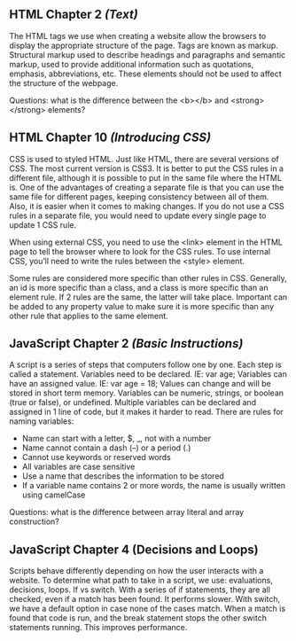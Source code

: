 ## HTML Chapter 2  *(Text)*

The HTML tags we use when creating a website allow the browsers to display the appropriate structure of the page. Tags are known as markup.  Structural markup used to describe headings and paragraphs and semantic markup, used to provide additional information such as quotations, emphasis, abbreviations, etc.  These elements should not be used to affect the structure of the webpage. 

Questions: what is the difference between the \<b>\</b> and \<strong>\</strong> elements? 

## HTML Chapter 10 *(Introducing CSS)*

CSS is used to styled HTML. Just like HTML, there are several versions of CSS. The most current version is CSS3. It is better to put the CSS rules in a different file, although it is possible to put in the same file where the HTML is. One of the advantages of creating a separate file is that you can use the same file for different pages, keeping consistency between all of them. Also, it is easier when it comes to making changes. If you do not use a CSS rules in a separate file, you would need to update every single page to update 1 CSS rule. 

When using external CSS, you need to use the \<link> element in the HTML page to tell the browser where to look for the CSS rules. To use internal CSS, you’ll need to write the rules between the \<style> element. 

Some rules are considered more specific than other rules in CSS. Generally, an id is more specific than a class, and a class is more specific than an element rule. If 2 rules are the same, the latter will take place. Important can be added to any property value to make sure it is more specific than any other rule that applies to the same element. 

## JavaScript Chapter 2 *(Basic Instructions)*

A script is a series of steps that computers follow one by one. Each step is called a statement. 
Variables need to be declared. IE: var age; Variables can have an assigned value. IE: var age = 18; Values can change and will be stored in short term memory. Variables can be numeric, strings, or boolean (true or false), or undefined. Multiple variables can be declared and assigned in 1 line of code, but it makes it harder to read. There are rules for naming variables:
-	Name can start with a letter, $, _, not with a number
-	Name cannot contain a dash (–) or a period (.)
-	Cannot use keywords or reserved words
-	All variables are case sensitive
-	Use a name that describes the information to be stored
-	If a variable name contains 2 or more words, the name is usually written using camelCase

Questions: what is the difference between array literal and array construction?

## JavaScript Chapter 4 (Decisions and Loops)

Scripts behave differently depending on how the user interacts with a website. To determine what path to take in a script, we use: evaluations, decisions, loops. 
If vs switch. With a series of if statements, they are all checked, even if a match has been found. It performs slower. With switch, we have a default option in case none of the cases match. When a match is found that code is run, and the break statement stops the other switch statements running. This improves performance.
